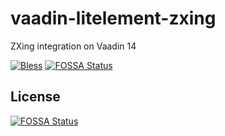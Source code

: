 # vaadin-litelement-zxing
ZXing integration on Vaadin 14

[![Bless](https://img.shields.io/badge/bless-Alpaca-brightgreen)](http://lunagao.github.io/BlessYourCodeTag/)
[![FOSSA Status](https://app.fossa.com/api/projects/git%2Bgithub.com%2Feroself%2Fvaadin-litelement-datebook.svg?type=shield)](https://app.fossa.com/projects/git%2Bgithub.com%2Feroself%2Fvaadin-litelement-datebook?ref=badge_shield)


## License
[![FOSSA Status](https://app.fossa.com/api/projects/git%2Bgithub.com%2Feroself%2Fvaadin-litelement-datebook.svg?type=large)](https://app.fossa.com/projects/git%2Bgithub.com%2Feroself%2Fvaadin-litelement-datebook?ref=badge_large)

